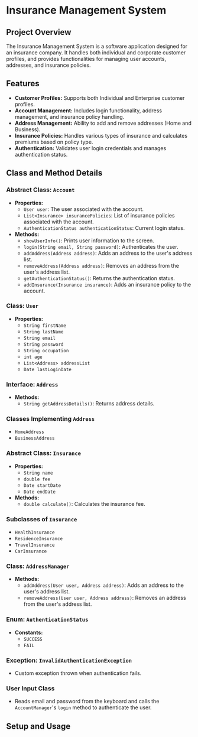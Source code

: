 # Insurance Management System

## Project Overview

The Insurance Management System is a software application designed for an insurance company. It handles both individual and corporate customer profiles, and provides functionalities for managing user accounts, addresses, and insurance policies. 

## Features

- **Customer Profiles:** Supports both Individual and Enterprise customer profiles.
- **Account Management:** Includes login functionality, address management, and insurance policy handling.
- **Address Management:** Ability to add and remove addresses (Home and Business).
- **Insurance Policies:** Handles various types of insurance and calculates premiums based on policy type.
- **Authentication:** Validates user login credentials and manages authentication status.

## Class and Method Details

### Abstract Class: `Account`

- **Properties:**
  - `User user`: The user associated with the account.
  - `List<Insurance> insurancePolicies`: List of insurance policies associated with the account.
  - `AuthenticationStatus authenticationStatus`: Current login status.
- **Methods:**
  - `showUserInfo()`: Prints user information to the screen.
  - `login(String email, String password)`: Authenticates the user.
  - `addAddress(Address address)`: Adds an address to the user's address list.
  - `removeAddress(Address address)`: Removes an address from the user's address list.
  - `getAuthenticationStatus()`: Returns the authentication status.
  - `addInsurance(Insurance insurance)`: Adds an insurance policy to the account.

### Class: `User`

- **Properties:**
  - `String firstName`
  - `String lastName`
  - `String email`
  - `String password`
  - `String occupation`
  - `int age`
  - `List<Address> addressList`
  - `Date lastLoginDate`

### Interface: `Address`

- **Methods:**
  - `String getAddressDetails()`: Returns address details.

### Classes Implementing `Address`

- `HomeAddress`
- `BusinessAddress`

### Abstract Class: `Insurance`

- **Properties:**
  - `String name`
  - `double fee`
  - `Date startDate`
  - `Date endDate`
- **Methods:**
  - `double calculate()`: Calculates the insurance fee.

### Subclasses of `Insurance`

- `HealthInsurance`
- `ResidenceInsurance`
- `TravelInsurance`
- `CarInsurance`

### Class: `AddressManager`

- **Methods:**
  - `addAddress(User user, Address address)`: Adds an address to the user's address list.
  - `removeAddress(User user, Address address)`: Removes an address from the user's address list.

### Enum: `AuthenticationStatus`

- **Constants:**
  - `SUCCESS`
  - `FAIL`

### Exception: `InvalidAuthenticationException`

- Custom exception thrown when authentication fails.

### User Input Class

- Reads email and password from the keyboard and calls the `AccountManager`'s `login` method to authenticate the user.

## Setup and Usage

